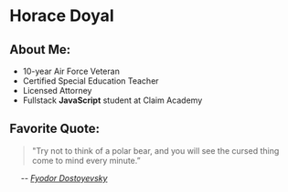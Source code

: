 # Horace Doyal
## About Me:
* 10-year Air Force Veteran
* Certified Special Education Teacher
* Licensed Attorney
* Fullstack **JavaScript** student at Claim Academy
## Favorite Quote:
> "Try not to think of a polar bear, and you will see the cursed thing come to mind every minute.”  

&nbsp;&nbsp;&nbsp;&nbsp;&nbsp;-- [_Fyodor Dostoyevsky_](https://www.google.com/url?sa=i&url=https%3A%2F%2Fwww.britannica.com%2Fbiography%2FFyodor-Dostoyevsky&psig=AOvVaw1qv3h9pKTSKQ9qreMhoxm0&ust=1668708645899000&source=images&cd=vfe&ved=0CAwQjRxqFwoTCMjYlKSms_sCFQAAAAAdAAAAABAD)  
